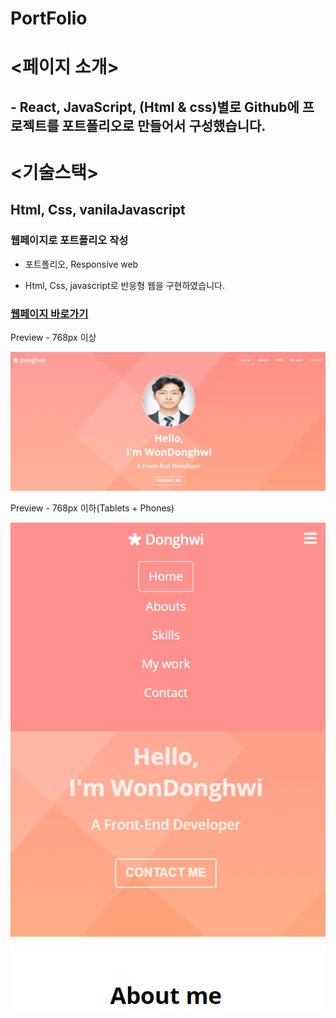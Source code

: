 # PortFolio

# <페이지 소개>
## - React, JavaScript, (Html & css)별로 Github에 프로젝트를 포트폴리오로 만들어서 구성했습니다.

# <기술스택>
## Html, Css, vanilaJavascript

### 웹페이지로  포트폴리오  작성

- 포트폴리오, Responsive web 

- Html, Css, javascript로 반응형 웹을 구현하였습니다.

### [웹페이지 바로가기](https://wondonghwi.github.io/Portfolio/)

Preview - 768px 이상

![](images/portfolio768++.PNG)

Preview - 768px 이하(Tablets + Phones)

![](images/portfolio768--.PNG)

